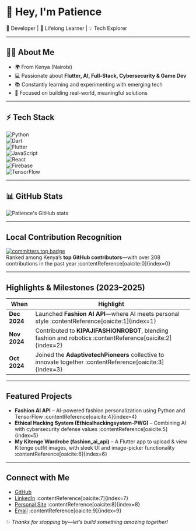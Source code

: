 # 👋 Hey, I'm Patience  

🚀 Developer | 🌱 Lifelong Learner | 💡 Tech Explorer  

---

## 🧑‍💻 About Me  
- 🌍 From Kenya (Nairobi)  
- 💻 Passionate about **Flutter, AI, Full-Stack, Cybersecurity & Game Dev**  
- 📚 Constantly learning and experimenting with emerging tech  
- 🎯 Focused on building real-world, meaningful solutions  

---

## ⚡ Tech Stack  
![Python](https://img.shields.io/badge/-Python-3776AB?logo=python&logoColor=white)  
![Dart](https://img.shields.io/badge/-Dart-0175C2?logo=dart&logoColor=white)  
![Flutter](https://img.shields.io/badge/-Flutter-02569B?logo=flutter&logoColor=white)  
![JavaScript](https://img.shields.io/badge/-JavaScript-F7DF1E?logo=javascript&logoColor=black)  
![React](https://img.shields.io/badge/-React-61DAFB?logo=react&logoColor=black)  
![Firebase](https://img.shields.io/badge/-Firebase-FFCA28?logo=firebase&logoColor=black)  
![TensorFlow](https://img.shields.io/badge/-TensorFlow-FF6F00?logo=tensorflow&logoColor=white)  

---

## 📊 GitHub Stats  
![Patience's GitHub stats](https://github-readme-stats.vercel.app/api?username=Patiencewantae123&show_icons=true&theme=radical)

---

##  Local Contribution Recognition  
[![committers.top badge](https://user-badge.committers.top/kenya/Patiencewantae123.svg)](https://committers.top/kenya.html)  
Ranked among Kenya’s **top GitHub contributors**—with over 208 contributions in the past year :contentReference[oaicite:0]{index=0}

---

##  Highlights & Milestones (2023–2025)

| When      | Highlight                                  |
|-----------|---------------------------------------------|
| **Dec 2024** | Launched **Fashion AI API**—where AI meets personal style :contentReference[oaicite:1]{index=1} |
| **Nov 2024** | Contributed to **KIPAJIFASHIONROBOT**, blending fashion and robotics :contentReference[oaicite:2]{index=2} |
| **Oct 2024** | Joined the **AdaptivetechPioneers** collective to innovate together :contentReference[oaicite:3]{index=3} |

---

##  Featured Projects  

- **Fashion AI API** – AI-powered fashion personalization using Python and TensorFlow :contentReference[oaicite:4]{index=4}  
- **Ethical Hacking System (Ethicalhackingsystem-PWG)** – Combining AI with cybersecurity defense values :contentReference[oaicite:5]{index=5}  
- **My Kitenge Wardrobe (fashion_ai_api)** – A Flutter app to upload & view Kitenge outfit images, with sleek UI and image-picker functionality :contentReference[oaicite:6]{index=6}  

---

##  Connect with Me  
- [GitHub](https://github.com/Patiencewantae123)  
- [LinkedIn](https://www.linkedin.com/in/patience-wangui-840516225) :contentReference[oaicite:7]{index=7}  
- [Personal Site](https://sites.google.com/view/patience-wangui/home) :contentReference[oaicite:8]{index=8}  
- [Email](mailto:patience.cui.g@gmail.com) :contentReference[oaicite:9]{index=9}  

✨ *Thanks for stopping by—let’s build something amazing together!*  
